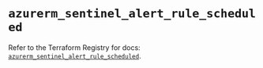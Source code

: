 # `azurerm_sentinel_alert_rule_scheduled`

Refer to the Terraform Registry for docs: [`azurerm_sentinel_alert_rule_scheduled`](https://registry.terraform.io/providers/hashicorp/azurerm/3.103.0/docs/resources/sentinel_alert_rule_scheduled).
